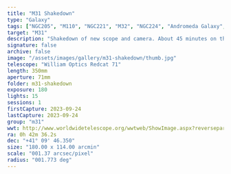 ```yaml
---
title: "M31 Shakedown"
type: "Galaxy"
tags: ["NGC205", "M110", "NGC221", "M32", "NGC224", "Andromeda Galaxy", "M31"]
target: "M31"
description: "Shakedown of new scope and camera. About 45 minutes on the Andromeda galaxy."
signature: false
archive: false
image: "/assets/images/gallery/m31-shakedown/thumb.jpg"
telescope: "William Optics Redcat 71"
length: 350mm
aperture: 71mm
folder: m31-shakedown
exposure: 180
lights: 15
sessions: 1
firstCapture: 2023-09-24
lastCapture: 2023-09-24
group: "m31"
wwt: http://www.worldwidetelescope.org/wwtweb/ShowImage.aspx?reverseparity=False&scale=1.370538&name=m31-shakedown.jpg&imageurl=https://deepskyworkflows.com/assets/images/gallery/m31-shakedown/m31-shakedown.jpg&credits=Jeremy+Likness+at+DeepSkyWorkflows.com&creditsUrl=https://deepskyworkflows.com/about&ra=10.844439&dec=40.591236&x=2426.0&y=2840.6&rotation=-91.21&thumb=https://deepskyworkflows.com/assets/images/gallery/m31-shakedown/thumb.jpg
ra: 0h 42m 36.2s
dec: "+41° 09' 46.350"
size: "180.00 x 114.00 arcmin"
scale: "001.37 arcsec/pixel"
radius: "001.773 deg"
---
```

